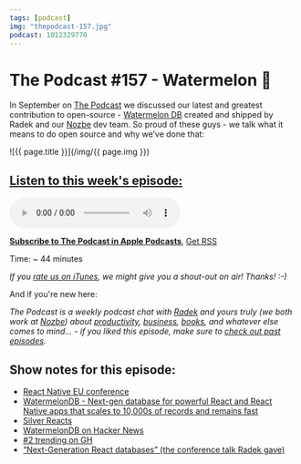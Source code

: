 ```yaml
---
tags: [podcast]
img: "thepodcast-157.jpg"
podcast: 1012329770
---
```


# The Podcast #157 - Watermelon 🍉

In September on [The Podcast][p] we discussed our latest and greatest contribution to open-source - [Watermelon DB](https://GitHub.com/Nozbe/WatermelonDB) created and shipped by Radek and our [Nozbe][n] dev team. So proud of these guys - we talk what it means to do open source and why we’ve done that:

<!--More-->

![{{ page.title }}](/img/{{ page.img }})

## [Listen to this week's episode:][e]

<audio controls>
<source src="https://files.nozbe.com/podcast/157.mp3" type="audio/mpeg">
</audio>

**[Subscribe to The Podcast in Apple Podcasts][i]**, [Get RSS][rss]

Time: ~ 44 minutes

*If you [rate us on iTunes][i], we might give you a shout-out on air! Thanks! :-)*

And if you're new here:

*The Podcast is a weekly podcast chat with [Radek][r] and yours truly (we both work at [Nozbe][n]) about [productivity](/productivity), [business](/business), [books](/books), and whatever else comes to mind… - if you liked this episode, make sure to [check out past episodes](/podcast).*

## Show notes for this episode:

  * [React Native EU conference](https://react-native.eu/)
  * [WatermelonDB - Next-gen database for powerful React and React Native apps that scales to 10,000s of records and remains fast](https://github.com/Nozbe/WatermelonDB)
  * [Silver Reacts](https://twitter.com/mdvacca/status/1038062043977396229)
  * [WatermelonDB on Hacker News](https://news.ycombinator.com/item?id=17950992)
  * [#2 trending on GH](https://mobile.twitter.com/radexp/status/1038785575057321984)
  * [“Next-Generation React databases” (the conference talk Radek gave)](https://www.youtube.com/watch?v=UlZ1QnFF4Cw)



[y]: https://michael.gratis/thepodcastyt
[rss]: http://thepodcast.fm/episodes?format=RSS
[e]: http://thepodcast.fm/episodes/157

[p]: https://michael.gratis/thepodcastfm
[n]: https://nozbe.com/?a=mike
[r]: https://michael.gratis/radex
[i]: https://michael.gratis/thepodcast
[o]: https://michael.gratis/ipadonly

